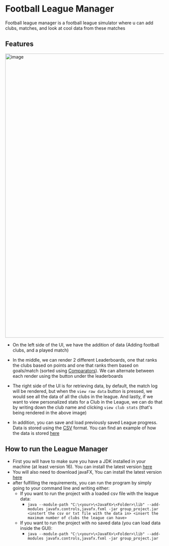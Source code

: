 # Football League Manager
Football league manager is a football league simulator where u can add clubs, matches, and look at cool data from these matches

## Features
<img width="900" alt="image" src="https://user-images.githubusercontent.com/81759594/176271603-4b6e74d5-5cdd-480d-aa26-f1cb685dc774.png">

- On the left side of the UI, we have the addition of data (Adding football clubs, and a played match)

- In the middle, we can render 2 different Leaderboards, one that ranks the clubs based on points and one that ranks them based on goals/match (sorted using [Comparators](https://github.com/psycho-baller/Football-League-Manager/tree/master/src/main/java/Comparators)). We can alternate between each render using the button under the leaderboards

- The right side of the UI is for retrieving data, by default, the match log will be rendered, but when the `view raw data` button is pressed, we would see all the data of all the clubs in the league. And lastly, if we want to view personalized stats for a Club in the League, we can do that by writing down the club name and clicking `view club stats` (that's being rendered in the above image)

- In addition, you can save and load previously saved League progress. Data is stored using the [CSV](https://en.wikipedia.org/wiki/Comma-separated_values) format. You can find an example of how the data is stored [here](https://github.com/psycho-baller/Football-League-Manager/blob/master/src/main/resources/data.csv)

## How to run the League Manager
- First you will have to make sure you have a JDK installed in your machine (at least version 16). You can install the latest version [here](https://www.java.com/en/download/)
- You will also need to download javaFX, You can install the latest version [here](https://gluonhq.com/products/javafx/)
- after fulfilling the requirements, you can run the program by simply going to your command line and writing either:
    - If you want to run the project with a loaded csv file with the league data: 
        - `java --module-path "C:\<your>\<JavaFX>\<Folder>\lib" --add-modules javafx.controls,javafx.fxml -jar group_project.jar <instert the csv or txt file with the data in> <insert the maximum number of clubs the league can have>`
    - If you want to run the project with no saved data (you can load data inside the GUI):
        - `java --module-path "C:\<your>\<JavaFX>\<Folder>\lib" --add-modules javafx.controls,javafx.fxml -jar group_project.jar`
